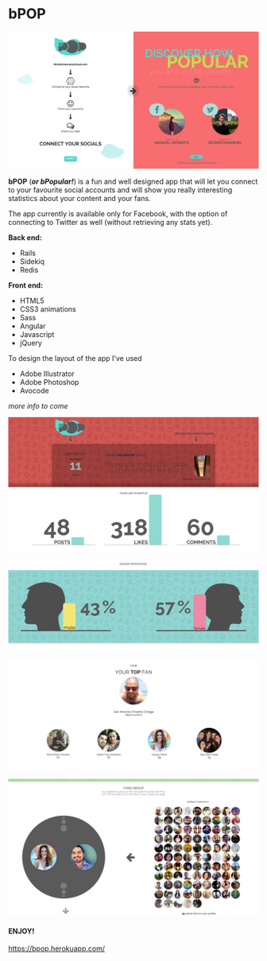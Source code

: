 # bPOP

![alt text](https://github.com/dicristomanuel/bpop/blob/master/app/assets/images/screenshot1.png "Logo Title Text 1")

**bPOP** (***or bPopular!***) is a fun and well designed app that will let you connect to your favourite social accounts and will show you really interesting statistics about your content and your fans.

The app currently is available only for Facebook, with the option of connecting to Twitter as well (without retrieving any stats yet).

**Back end:**
 - Rails
 - Sidekiq
 - Redis

**Front end:**
  - HTML5
  - CSS3 animations
  - Sass
  - Angular
  - Javascript
  - jQuery

To design the layout of the app I've used
 - Adobe Illustrator
 - Adobe Photoshop
 - Avocode

*more info to come*

![alt text](https://github.com/dicristomanuel/bpop/blob/master/app/assets/images/screenshot2.png "Logo Title Text 1")

![alt text](https://github.com/dicristomanuel/bpop/blob/master/app/assets/images/screenshot3.png "Logo Title Text 1")

![alt text](https://github.com/dicristomanuel/bpop/blob/master/app/assets/images/screenshot4.png "Logo Title Text 1")

![alt text](https://github.com/dicristomanuel/bpop/blob/master/app/assets/images/screenshot5.png "Logo Title Text 1")

#### ENJOY!

https://bpop.herokuapp.com/
